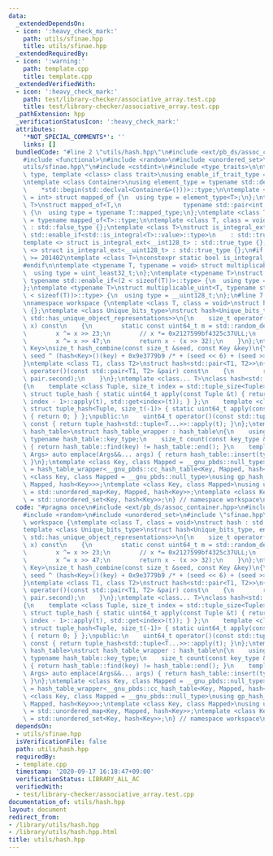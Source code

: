 ```yaml
---
data:
  _extendedDependsOn:
  - icon: ':heavy_check_mark:'
    path: utils/sfinae.hpp
    title: utils/sfinae.hpp
  _extendedRequiredBy:
  - icon: ':warning:'
    path: template.cpp
    title: template.cpp
  _extendedVerifiedWith:
  - icon: ':heavy_check_mark:'
    path: test/library-checker/associative_array.test.cpp
    title: test/library-checker/associative_array.test.cpp
  _pathExtension: hpp
  _verificationStatusIcon: ':heavy_check_mark:'
  attributes:
    '*NOT_SPECIAL_COMMENTS*': ''
    links: []
  bundledCode: "#line 2 \"utils/hash.hpp\"\n#include <ext/pb_ds/assoc_container.hpp>\n\
    #include <functional>\n#include <random>\n#include <unordered_set>\n#line 2 \"\
    utils/sfinae.hpp\"\n#include <cstdint>\n#include <type_traits>\n\ntemplate <class\
    \ type, template <class> class trait>\nusing enable_if_trait_type = typename std::enable_if<trait<type>::value>::type;\n\
    \ntemplate <class Container>\nusing element_type = typename std::decay<decltype(\n\
    \    *std::begin(std::declval<Container&>()))>::type;\n\ntemplate <class T, class\
    \ = int> struct mapped_of {\n  using type = element_type<T>;\n};\ntemplate <class\
    \ T>\nstruct mapped_of<T,\n                 typename std::pair<int, typename T::mapped_type>::first_type>\
    \ {\n  using type = typename T::mapped_type;\n};\ntemplate <class T> using mapped_type\
    \ = typename mapped_of<T>::type;\n\ntemplate <class T, class = void> struct is_integral_ext\
    \ : std::false_type {};\ntemplate <class T>\nstruct is_integral_ext<\n    T, typename\
    \ std::enable_if<std::is_integral<T>::value>::type>\n    : std::true_type {};\n\
    template <> struct is_integral_ext<__int128_t> : std::true_type {};\ntemplate\
    \ <> struct is_integral_ext<__uint128_t> : std::true_type {};\n#if __cplusplus\
    \ >= 201402\ntemplate <class T>\nconstexpr static bool is_integral_ext_v = is_integral_ext<T>::value;\n\
    #endif\n\ntemplate <typename T, typename = void> struct multiplicable_uint {\n\
    \  using type = uint_least32_t;\n};\ntemplate <typename T>\nstruct multiplicable_uint<T,\
    \ typename std::enable_if<(2 < sizeof(T))>::type> {\n  using type = uint_least64_t;\n\
    };\ntemplate <typename T>\nstruct multiplicable_uint<T, typename std::enable_if<(4\
    \ < sizeof(T))>::type> {\n  using type = __uint128_t;\n};\n#line 7 \"utils/hash.hpp\"\
    \nnamespace workspace {\ntemplate <class T, class = void>\nstruct hash : std::hash<T>\
    \ {};\ntemplate <class Unique_bits_type>\nstruct hash<Unique_bits_type, enable_if_trait_type<Unique_bits_type,\
    \ std::has_unique_object_representations>>\n{\n    size_t operator()(uint64_t\
    \ x) const\n    {\n        static const uint64_t m = std::random_device{}();\n\
    \        x ^= x >> 23;\n        // x *= 0x2127599bf4325c37ULL;\n        x ^= m;\n\
    \        x ^= x >> 47;\n        return x - (x >> 32);\n    }\n};\ntemplate <class\
    \ Key>\nsize_t hash_combine(const size_t &seed, const Key &key)\n{\n    return\
    \ seed ^ (hash<Key>()(key) + 0x9e3779b9 /* + (seed << 6) + (seed >> 2) */ );\n\
    }\ntemplate <class T1, class T2>\nstruct hash<std::pair<T1, T2>>\n{\n    size_t\
    \ operator()(const std::pair<T1, T2> &pair) const\n    {\n        return hash_combine(hash<T1>()(pair.first),\
    \ pair.second);\n    }\n};\ntemplate <class... T>\nclass hash<std::tuple<T...>>\n\
    {\n    template <class Tuple, size_t index = std::tuple_size<Tuple>::value - 1>\
    \ struct tuple_hash { static uint64_t apply(const Tuple &t) { return hash_combine(tuple_hash<Tuple,\
    \ index - 1>::apply(t), std::get<index>(t)); } };\n    template <class Tuple>\
    \ struct tuple_hash<Tuple, size_t(-1)> { static uint64_t apply(const Tuple &t)\
    \ { return 0; } };\npublic:\n    uint64_t operator()(const std::tuple<T...> &t)\
    \ const { return tuple_hash<std::tuple<T...>>::apply(t); }\n};\ntemplate <class\
    \ hash_table>\nstruct hash_table_wrapper : hash_table\n{\n    using key_type =\
    \ typename hash_table::key_type;\n    size_t count(const key_type &key) const\
    \ { return hash_table::find(key) != hash_table::end(); }\n    template <class...\
    \ Args> auto emplace(Args&&... args) { return hash_table::insert(typename hash_table::value_type(args...));\
    \ }\n};\ntemplate <class Key, class Mapped = __gnu_pbds::null_type>\nusing cc_hash_table\
    \ = hash_table_wrapper<__gnu_pbds::cc_hash_table<Key, Mapped, hash<Key>>>;\ntemplate\
    \ <class Key, class Mapped = __gnu_pbds::null_type>\nusing gp_hash_table = hash_table_wrapper<__gnu_pbds::gp_hash_table<Key,\
    \ Mapped, hash<Key>>>;\ntemplate <class Key, class Mapped>\nusing unordered_map\
    \ = std::unordered_map<Key, Mapped, hash<Key>>;\ntemplate <class Key>\nusing unordered_set\
    \ = std::unordered_set<Key, hash<Key>>;\n} // namespace workspace\n"
  code: "#pragma once\n#include <ext/pb_ds/assoc_container.hpp>\n#include <functional>\n\
    #include <random>\n#include <unordered_set>\n#include \"sfinae.hpp\"\nnamespace\
    \ workspace {\ntemplate <class T, class = void>\nstruct hash : std::hash<T> {};\n\
    template <class Unique_bits_type>\nstruct hash<Unique_bits_type, enable_if_trait_type<Unique_bits_type,\
    \ std::has_unique_object_representations>>\n{\n    size_t operator()(uint64_t\
    \ x) const\n    {\n        static const uint64_t m = std::random_device{}();\n\
    \        x ^= x >> 23;\n        // x *= 0x2127599bf4325c37ULL;\n        x ^= m;\n\
    \        x ^= x >> 47;\n        return x - (x >> 32);\n    }\n};\ntemplate <class\
    \ Key>\nsize_t hash_combine(const size_t &seed, const Key &key)\n{\n    return\
    \ seed ^ (hash<Key>()(key) + 0x9e3779b9 /* + (seed << 6) + (seed >> 2) */ );\n\
    }\ntemplate <class T1, class T2>\nstruct hash<std::pair<T1, T2>>\n{\n    size_t\
    \ operator()(const std::pair<T1, T2> &pair) const\n    {\n        return hash_combine(hash<T1>()(pair.first),\
    \ pair.second);\n    }\n};\ntemplate <class... T>\nclass hash<std::tuple<T...>>\n\
    {\n    template <class Tuple, size_t index = std::tuple_size<Tuple>::value - 1>\
    \ struct tuple_hash { static uint64_t apply(const Tuple &t) { return hash_combine(tuple_hash<Tuple,\
    \ index - 1>::apply(t), std::get<index>(t)); } };\n    template <class Tuple>\
    \ struct tuple_hash<Tuple, size_t(-1)> { static uint64_t apply(const Tuple &t)\
    \ { return 0; } };\npublic:\n    uint64_t operator()(const std::tuple<T...> &t)\
    \ const { return tuple_hash<std::tuple<T...>>::apply(t); }\n};\ntemplate <class\
    \ hash_table>\nstruct hash_table_wrapper : hash_table\n{\n    using key_type =\
    \ typename hash_table::key_type;\n    size_t count(const key_type &key) const\
    \ { return hash_table::find(key) != hash_table::end(); }\n    template <class...\
    \ Args> auto emplace(Args&&... args) { return hash_table::insert(typename hash_table::value_type(args...));\
    \ }\n};\ntemplate <class Key, class Mapped = __gnu_pbds::null_type>\nusing cc_hash_table\
    \ = hash_table_wrapper<__gnu_pbds::cc_hash_table<Key, Mapped, hash<Key>>>;\ntemplate\
    \ <class Key, class Mapped = __gnu_pbds::null_type>\nusing gp_hash_table = hash_table_wrapper<__gnu_pbds::gp_hash_table<Key,\
    \ Mapped, hash<Key>>>;\ntemplate <class Key, class Mapped>\nusing unordered_map\
    \ = std::unordered_map<Key, Mapped, hash<Key>>;\ntemplate <class Key>\nusing unordered_set\
    \ = std::unordered_set<Key, hash<Key>>;\n} // namespace workspace\n"
  dependsOn:
  - utils/sfinae.hpp
  isVerificationFile: false
  path: utils/hash.hpp
  requiredBy:
  - template.cpp
  timestamp: '2020-09-17 16:18:47+09:00'
  verificationStatus: LIBRARY_ALL_AC
  verifiedWith:
  - test/library-checker/associative_array.test.cpp
documentation_of: utils/hash.hpp
layout: document
redirect_from:
- /library/utils/hash.hpp
- /library/utils/hash.hpp.html
title: utils/hash.hpp
---
```

